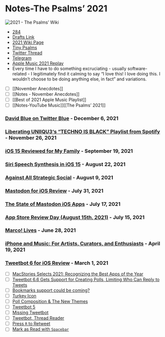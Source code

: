 # Notes-The Psalms’ 2021
![2021 - The Psalms’ Wiki](https://user-images.githubusercontent.com/43663476/145235991-490ae9f1-674d-4731-aab2-88be695d8ff1.jpeg)

- [284](https://github.com/extratone/bilge/issues/284)
- [Drafts Link](drafts%3A//open?uuid%3DE7E2670F-0DB1-49A1-BA26-73F3B43ACB52)
- [2021 Wiki Page](https://github.com/extratone/bilge/wiki/2021)
- [Tiny Psalms](https://tiny.write.as/bilge)
- [Twitter Thread](https://twitter.com/neoyokel/status/1468603572942163990)
- [Telegram](https://t.me/extratone/8880)
- [Apple Music 2021 Replay](https://music.apple.com/us/playlist/replay-2021/pl.rp-8AA9cxJYpgE)
- Every time I have to do something excruciating - usually software-related - I legitimately find it calming to say “I love this! I love doing this. I wouldn’t choose to be doing anything else, in fact” and variations.


- [ ] [[November Anecdotes]]
- [ ] [[Notes - November Anecdotes]]
- [ ] [[Best of 2021 Apple Music Playlist]]
- [ ] [[Notes-YouTube Music]][[The Psalms’ 2021]]

### [David Blue on Twitter Blue](https://bilge.world/twitter-blue) - December 6, 2021
### [Liberating UNIIQU3‘s “TECHNO IS BLACK” Playlist from Spotify](https://bilge.world/uniiqu3-techno-is-black) - November 26, 2021
### [iOS 15 Reviewed for My Family](https://bilge.world/ios-15-family-review) - September 19, 2021
### [Siri Speech Synthesis in iOS 15](https://bilge.world/siri-tts) - August 22, 2021
### [Against All Strategic Social](https://bilge.world/social-media-strategy) - August 9, 2021
### [Mastodon for iOS Review](https://bilge.world/mastodon-ios-app-review) - July 31, 2021
### [The State of Mastodon iOS Apps](https://bilge.world/mastodon-ios-apps) - July 17, 2021
### [App Store Review Day (August 15th, 2021)](https://bilge.world/app-store-review-day) - July 15, 2021
### [Marco! Lives](https://bilge.world/marco) - June 28, 2021
### [iPhone and Music: For Artists, Curators, and Enthusiasts](https://bilge.world/iphone-ios-music-apps) - April 19, 2021
### [Tweetbot 6 for iOS Review](https://bilge.world/tweetbot-6-ios-review) - March 1, 2021
- [ ] [MacStories Selects 2021: Recognizing the Best Apps of the Year](https://www.macstories.net/stories/macstories-selects-2021-recognizing-the-best-apps-of-the-year/#app-of-the-year)
- [ ] [Tweetbot 6.6 Gets Support for Creating Polls, Limiting Who Can Reply to Tweets](https://www.macstories.net/ios/tweetbot-6-6-gets-support-for-creating-polls-limiting-who-can-reply-to-tweets/)
- [ ] [Bookmarks support could be coming?](https://twitter.com/tweetbot/status/1470080661700722691)
- [ ] [Turkey Icon](https://twitter.com/neoyokel/status/1469880068394700805)
- [ ] [Poll Composition & The New Themes](https://twitter.com/neoyokel/status/1469376038857846788)
- [ ] [Tweetbot 5](https://twitter.com/neoyokel/status/1469191638837006336)
- [ ] [Missing Tweetbot](https://twitter.com/neoyokel/status/1467422017527951366)
- [ ] [Tweetbot, Thread Reader](https://twitter.com/neoyokel/status/1461774078860308491) 
- [ ] [Press `R` to Retweet](https://twitter.com/neoyokel/status/1432816310812127233)
- [ ] [Mark as Read with `Spacebar`](https://twitter.com/neoyokel/status/1369787410205335564)